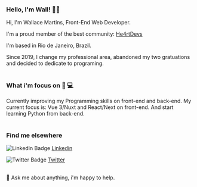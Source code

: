 ### Hello, I'm Wall! 🖖🏼

Hi, I'm Wallace Martins, Front-End Web Developer. 

I'm a proud member of the best community: [He4rtDevs](https://heartdevs.com/) 

I'm based in Rio de Janeiro, Brazil.

Since 2019, I change my professional area, abandoned my two gratuations and decided to dedicate to programing.<br><br>

### What i'm focus on 💁 💻

Currently improving my Programming skills on front-end and back-end. My current focus is: Vue 3/Nuxt and React/Next on front-end. And start learning Python from back-end.<br><br>

### Find me elsewhere

![Linkedin Badge](https://github.com/paulrobertlloyd/socialmediaicons/blob/main/linkedin-16x16.png?raw=true) [Linkedin](https://www.linkedin.com/in/wallmartins/)

![Twitter Badge](https://github.com/paulrobertlloyd/socialmediaicons/blob/main/twitter-16x16.png?raw=true) [Twitter](https://twitter.com/wall_martins1)<br><br>

💬 Ask me about anything, i'm happy to help.
